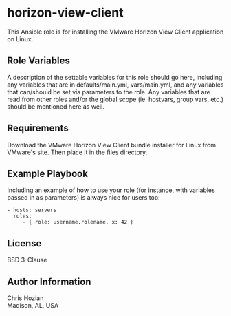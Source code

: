 horizon-view-client
=========

This Ansible role is for installing the VMware Horizon View Client application on Linux.

Role Variables
--------------

A description of the settable variables for this role should go here, including any variables that are in defaults/main.yml, vars/main.yml, and any variables that can/should be set via parameters to the role. Any variables that are read from other roles and/or the global scope (ie. hostvars, group vars, etc.) should be mentioned here as well.

Requirements
------------

Download the VMware Horizon View Client bundle installer for Linux from VMware's site. Then place it in the files directory.

Example Playbook
----------------

Including an example of how to use your role (for instance, with variables passed in as parameters) is always nice for users too:

    - hosts: servers
      roles:
         - { role: username.rolename, x: 42 }

License
-------

BSD 3-Clause

Author Information
------------------

Chris Hozian  
Madison, AL, USA
